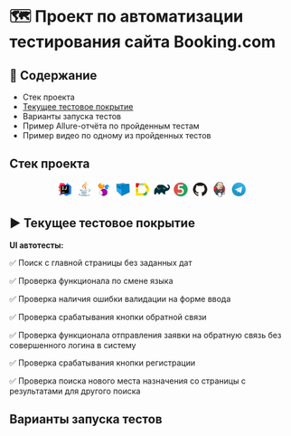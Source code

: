 # :world_map: Проект по автоматизации тестирования сайта Booking.com
## :bookmark_tabs: Содержание
- Стек проекта
- [Текущее тестовое покрытие](https://github.com/Ir4fin/Ir4fin/tree/main#arrow_forward-%D1%82%D0%B5%D0%BA%D1%83%D1%89%D0%B5%D0%B5-%D1%82%D0%B5%D1%81%D1%82%D0%BE%D0%B2%D0%BE%D0%B5-%D0%BF%D0%BE%D0%BA%D1%80%D1%8B%D1%82%D0%B8%D0%B5)
- Варианты запуска тестов
- Пример Allure-отчёта по пройденным тестам
- Пример видео по одному из пройденных тестов
## Стек проекта

<p align="center">
<img width="6%" title="IntelliJ IDEA" src="Images/Intelij_IDEA.svg">
<img width="6%" title="Java" src="images/Java.svg">
<img width="6%" title="Selenide" src="images/Selenide.svg">
<img width="6%" title="Selenoid" src="images/Selenoid.svg">
<img width="6%" title="Allure Report" src="images/Allure_Report.svg">
<img width="6%" title="Gradle" src="images/Gradle.svg">
<img width="6%" title="JUnit5" src="images/JUnit5.svg">
<img width="6%" title="GitHub" src="images/GitHub.svg">
<img width="6%" title="Jenkins" src="images/Jenkins.svg">
<img width="6%" title="Telegram" src="images/Telegram.svg">
</p>

## :arrow_forward: Текущее тестовое покрытие

**UI автотесты:**

:white_check_mark: Поиск с главной страницы без заданных дат

:white_check_mark: Проверка функционала по смене языка

:white_check_mark: Проверка наличия ошибки валидации на форме ввода

:white_check_mark: Проверка срабатывания кнопки обратной связи

:white_check_mark: Проверка функционала отправления заявки на обратную связь без совершенного логина в систему

:white_check_mark: Проверка срабатывания кнопки регистрации

:white_check_mark: Проверка поиска нового места назначения со страницы с результатами для другого поиска

## Варианты запуска тестов
